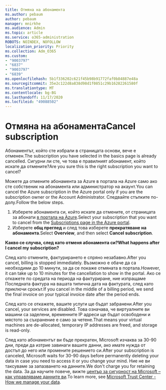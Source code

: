 ```yaml
---
title: Отмяна на абонамента
ms.author: pebaum
author: pebaum
manager: mnirkhe
ms.audience: Admin
ms.topic: article
ms.service: o365-administration
ROBOTS: NOINDEX, NOFOLLOW
localization_priority: Priority
ms.collection: Adm_O365
ms.custom:
- "9003797"
- "6837"
- "9003797"
- "6839"
ms.openlocfilehash: 5b1f336202c621f45b98b91772faf0b84887e48a
ms.sourcegitcommit: 35e2c122d8a838d98d1f0851c29b16282261580f
ms.translationtype: MT
ms.contentlocale: bg-BG
ms.lasthandoff: 11/17/2020
ms.locfileid: "49088502"
---
```

# <a name="cancel-subscription"></a><span data-ttu-id="10961-102">Отмяна на абонамента</span><span class="sxs-lookup"><span data-stu-id="10961-102">Cancel subscription</span></span>

<span data-ttu-id="10961-103">Абонаментът, който сте избрали в страницата основи, вече е отменен.</span><span class="sxs-lookup"><span data-stu-id="10961-103">The subscription you have selected in the basics page is already cancelled.</span></span> <span data-ttu-id="10961-104">Сигурни ли сте, че това е правилният абонамент, който искате да отмените?</span><span class="sxs-lookup"><span data-stu-id="10961-104">Are you sure this is the right subscription you want to cancel?</span></span>

<span data-ttu-id="10961-105">Можете да отмените абонамента за Azure в портала на Azure само ако сте собственик на абонамента или администратор на акаунт.</span><span class="sxs-lookup"><span data-stu-id="10961-105">You can cancel the Azure subscription in the Azure portal only if you are the subscription owner or the Account Administrator.</span></span> <span data-ttu-id="10961-106">Следвайте стъпките по-долу.</span><span class="sxs-lookup"><span data-stu-id="10961-106">Follow the below steps.</span></span>

1. <span data-ttu-id="10961-107">Изберете абонамента си, който искате да отмените, от страницата за абонати [в портала на Azure](https://ms.portal.azure.com/#blade/Microsoft_Azure_Billing/SubscriptionsBlade).</span><span class="sxs-lookup"><span data-stu-id="10961-107">Select your subscription that you want to cancel from the [Subscriptions page in the Azure portal](https://ms.portal.azure.com/#blade/Microsoft_Azure_Billing/SubscriptionsBlade).</span></span>
2. <span data-ttu-id="10961-108">Изберете **общ преглед** и след това изберете **прекратяване на абонамента**.</span><span class="sxs-lookup"><span data-stu-id="10961-108">Select **Overview**, and then select **Cancel subscription**.</span></span>

<span data-ttu-id="10961-109">**Какво се случва, след като отменя абонамента си?**</span><span class="sxs-lookup"><span data-stu-id="10961-109">**What happens after I cancel my subscription?**</span></span>

<span data-ttu-id="10961-110">След като отмените, фактурирането е спряно незабавно.</span><span class="sxs-lookup"><span data-stu-id="10961-110">After you cancel, billing is stopped immediately.</span></span> <span data-ttu-id="10961-111">Възможно е обаче да са необходими до 10 минути, за да се покаже отмяната в портала.</span><span class="sxs-lookup"><span data-stu-id="10961-111">However, it can take up to 10 minutes for the cancellation to show in the portal.</span></span> <span data-ttu-id="10961-112">Ако се откажете по средата на периода на фактуриране, ние изпращаме Последната фактура на вашата типична дата на фактурата, след като приключи срокът.</span><span class="sxs-lookup"><span data-stu-id="10961-112">If you cancel in the middle of a billing period, we send the final invoice on your typical invoice date after the period ends.</span></span>

<span data-ttu-id="10961-113">След като се откажете, вашите услуги ще бъдат забранени.</span><span class="sxs-lookup"><span data-stu-id="10961-113">After you cancel, your services are disabled.</span></span> <span data-ttu-id="10961-114">Това означава, че виртуалните ви машини са заделени, временните IP адреси ще бъдат освободени и мястото за съхранение е само за четене.</span><span class="sxs-lookup"><span data-stu-id="10961-114">That means your virtual machines are de-allocated, temporary IP addresses are freed, and storage is read-only.</span></span>

<span data-ttu-id="10961-115">След като абонаментът ви бъде прекратен, Microsoft изчаква за 30-90 дни, преди да изтрие завинаги вашите данни, ако имате нужда от достъп до него или промените решението си.</span><span class="sxs-lookup"><span data-stu-id="10961-115">After your subscription is canceled, Microsoft waits for 30-90 days before permanently deleting your data in case you need to access it or you change your mind.</span></span> <span data-ttu-id="10961-116">Ние не ви таксуваме за запазването на данните.</span><span class="sxs-lookup"><span data-stu-id="10961-116">We don't charge you for retaining the data.</span></span> <span data-ttu-id="10961-117">За да научите повече, вижте [център за сигурност на Microsoft – как управляваме данните ви](https://www.microsoft.com/trust-center/privacy/data-management#leave).</span><span class="sxs-lookup"><span data-stu-id="10961-117">To learn more, see [Microsoft Trust Center - How we manage your data](https://www.microsoft.com/trust-center/privacy/data-management#leave).</span></span>

